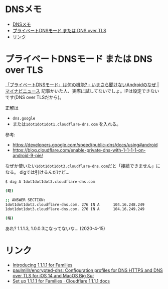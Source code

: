 # DNSメモ

- [DNSメモ](#dnsメモ)
- [プライベートDNSモード または DNS over TLS](#プライベートdnsモード-または-dns-over-tls)
- [リンク](#リンク)

# プライベートDNSモード または DNS over TLS

[「プライベートDNSモード」は何の機能? - いまさら聞けないAndroidのなぜ | マイナビニュース](https://news.mynavi.jp/article/20200411-android_why/)
記事かいた人、実際に試してないでしょ。IPは設定できないです(DNS over TLSだから)。

正解は
* `dns.google`
* または`1dot1dot1dot1.cloudflare-dns.com`
を入れる。

参考:
- https://developers.google.com/speed/public-dns/docs/using#android
- https://blog.cloudflare.com/enable-private-dns-with-1-1-1-1-on-android-9-pie/

なぜか使いたい`1dot1dot1dot3.cloudflare-dns.com`だと「接続できません」になる。
digでは引けるんだけど...
```sh
$ dig A 1dot1dot1dot3.cloudflare-dns.com

(略)

;; ANSWER SECTION:
1dot1dot1dot3.cloudflare-dns.com. 276 IN A      104.16.248.249
1dot1dot1dot3.cloudflare-dns.com. 276 IN A      104.16.249.249

(略)
```
あれ? 1.1.1.3, 1.0.0.3になってないな... (2020-4-15)


# リンク

* [Introducing 1.1.1.1 for Families](https://blog.cloudflare.com/introducing-1-1-1-1-for-families/)
* [paulmillr/encrypted-dns: Configuration profiles for DNS HTTPS and DNS over TLS for iOS 14 and MacOS Big Sur](https://github.com/paulmillr/encrypted-dns)
* [Set up 1.1.1.1 for Families · Cloudflare 1.1.1.1 docs](https://developers.cloudflare.com/1.1.1.1/1.1.1.1-for-families)
